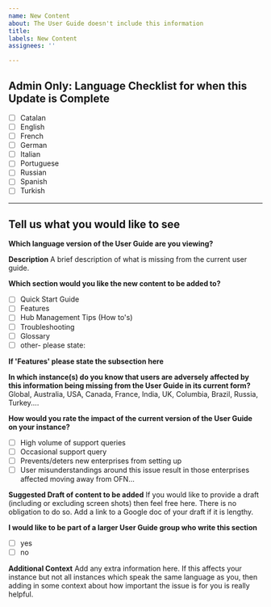 ```yaml
---
name: New Content
about: The User Guide doesn't include this information
title: 
labels: New Content
assignees: ''

---
```


## Admin Only: Language Checklist for when this Update is Complete
- [ ] Catalan
- [ ] English
- [ ] French
- [ ] German
- [ ] Italian
- [ ] Portuguese
- [ ] Russian
- [ ] Spanish
- [ ] Turkish

----------------------------------------------------------------------------------------------------------------
## Tell us what you would like to see

**Which language version of the User Guide are you viewing?**


**Description**
A brief description of what is missing from the current user guide.

**Which section would you like the new content to be added to?**
- [ ] Quick Start Guide
- [ ] Features 
- [ ] Hub Management Tips (How to's)
- [ ] Troubleshooting
- [ ] Glossary
- [ ] other- please state:

**If 'Features' please state the subsection here**

**In which instance(s) do you know that users are adversely affected by this information being missing from the User Guide in its current form?**
Global, Australia, USA, Canada, France, India, UK, Columbia, Brazil, Russia, Turkey....

**How would you rate the impact of the current version of the User Guide on your instance?**
- [ ] High volume of support queries
- [ ] Occasional support query
- [ ] Prevents/deters new enterprises from setting up
- [ ] User misunderstandings around this issue result in those enterprises affected moving away from OFN...

**Suggested Draft of content to be added**
If you would like to provide a draft  (including or excluding screen shots) then feel free here. There is no obligation to do so.
Add a link to a Google doc of your draft if it is lengthy.

**I would like to be part of a larger User Guide group who write this section**
- [ ] yes
- [ ] no

**Additional Context**
Add any extra information here. If this affects your instance but not all instances which speak the same language as you, then adding in some context about how important the issue is for you is really helpful.
